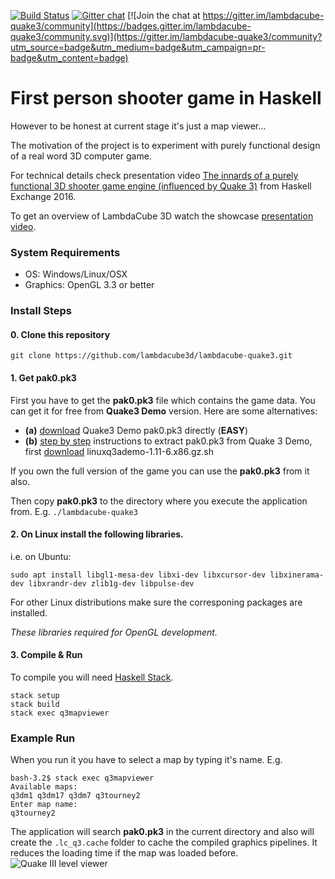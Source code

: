 [![Build Status](https://travis-ci.org/lambdacube3d/lambdacube-quake3.svg?branch=master)](https://travis-ci.org/lambdacube3d/lambdacube-quake3)
[![Gitter chat](https://badges.gitter.im/lambdacube3d/lambdacube3d.png)](https://gitter.im/LambdaCube-3D/Lobby) [![Join the chat at https://gitter.im/lambdacube-quake3/community](https://badges.gitter.im/lambdacube-quake3/community.svg)](https://gitter.im/lambdacube-quake3/community?utm_source=badge&utm_medium=badge&utm_campaign=pr-badge&utm_content=badge)

# First person shooter game in Haskell
However to be honest at current stage it's just a map viewer...

The motivation of the project is to experiment with purely functional design of a real word 3D computer game. 

For technical details check presentation video [The innards of a purely functional 3D shooter game engine (influenced by Quake 3)](https://skillsmatter.com/skillscasts/8733-the-innards-of-a-purely-functional-3d-shooter-game-engine-influenced-by-quake-3) from Haskell Exchange 2016.

To get an overview of LambdaCube 3D watch the showcase [presentation video](https://www.youtube.com/watch?v=IjtjSqkEhDY).

### System Requirements
- OS: Windows/Linux/OSX
- Graphics: OpenGL 3.3 or better

### Install Steps
#### 0. Clone this repository
```git clone https://github.com/lambdacube3d/lambdacube-quake3.git```

#### 1. Get pak0.pk3
First you have to get the **pak0.pk3** file which contains the game data. You can get it for free from **Quake3 Demo** version. Here are some alternatives:
- **(a)** [download](https://github.com/patdohere/dockerfiles/raw/master/quakejs-stack/quakejs/base/baseq3/pak0.pk3) Quake3 Demo pak0.pk3 directly (**EASY**)
- **(b)** [step by step](https://slackalaxy.wordpress.com/2015/07/05/quake-iii-demo/) instructions to extract pak0.pk3 from Quake 3 Demo, first [download](http://www.filewatcher.com/m/linuxq3ademo-1.11-6.x86.gz.sh.49289300-0.html
) linuxq3ademo-1.11-6.x86.gz.sh

If you own the full version of the game you can use the **pak0.pk3** from it also.

Then copy **pak0.pk3** to the directory where you execute the application from. E.g. ```./lambdacube-quake3```

#### 2. On **Linux** install the following libraries.
   i.e. on Ubuntu:
   ```
   sudo apt install libgl1-mesa-dev libxi-dev libxcursor-dev libxinerama-dev libxrandr-dev zlib1g-dev libpulse-dev
   ```
   For other Linux distributions make sure the corresponing packages are installed.

   *These libraries required for OpenGL development.*

#### 3. Compile & Run

To compile you will need [Haskell Stack](https://docs.haskellstack.org/en/stable/README/).

```
stack setup
stack build
stack exec q3mapviewer
```

### Example Run
When you run it you have to select a map by typing it's name. E.g.
```
bash-3.2$ stack exec q3mapviewer
Available maps:
q3dm1 q3dm17 q3dm7 q3tourney2
Enter map name:
q3tourney2
```
The application will search **pak0.pk3** in the current directory and also will create the ```.lc_q3.cache``` folder to cache the compiled graphics pipelines. It reduces the loading time if the map was loaded before. 
![Quake III level viewer](https://raw.githubusercontent.com/csabahruska/quake3/master/lambdacube-dsl-quake3.jpg)
